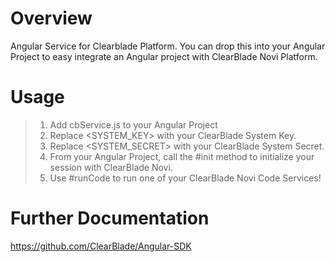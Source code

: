 # Overview
Angular Service for Clearblade Platform. You can drop this into your Angular Project to easy integrate an Angular project with ClearBlade Novi Platform.

# Usage
>1. Add cbService.js to your Angular Project
>2. Replace <SYSTEM_KEY> with your ClearBlade System Key.
>3. Replace <SYSTEM_SECRET> with your ClearBlade System Secret.
>4. From your Angular Project, call the #init method to initialize your session with ClearBlade Novi.
>5. Use #runCode to run one of your ClearBlade Novi Code Services!

# Further Documentation
https://github.com/ClearBlade/Angular-SDK
